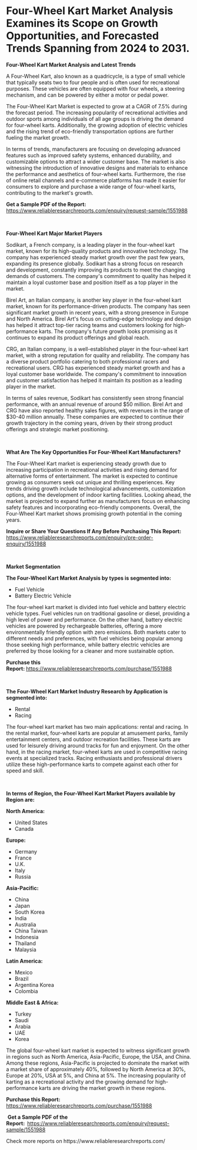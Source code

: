 <p><h1>Four-Wheel Kart Market Analysis Examines its Scope on Growth Opportunities, and Forecasted Trends Spanning from 2024 to 2031.</h1></p><p><strong>Four-Wheel Kart Market Analysis and Latest Trends</strong></p>
<p><p>A Four-Wheel Kart, also known as a quadricycle, is a type of small vehicle that typically seats two to four people and is often used for recreational purposes. These vehicles are often equipped with four wheels, a steering mechanism, and can be powered by either a motor or pedal power.</p><p>The Four-Wheel Kart Market is expected to grow at a CAGR of 7.5% during the forecast period. The increasing popularity of recreational activities and outdoor sports among individuals of all age groups is driving the demand for four-wheel karts. Additionally, the growing adoption of electric vehicles and the rising trend of eco-friendly transportation options are further fueling the market growth.</p><p>In terms of trends, manufacturers are focusing on developing advanced features such as improved safety systems, enhanced durability, and customizable options to attract a wider customer base. The market is also witnessing the introduction of innovative designs and materials to enhance the performance and aesthetics of four-wheel karts. Furthermore, the rise of online retail channels and e-commerce platforms has made it easier for consumers to explore and purchase a wide range of four-wheel karts, contributing to the market's growth.</p></p>
<p><strong>Get a Sample PDF of the Report:&nbsp;</strong> <a href="https://www.reliableresearchreports.com/enquiry/request-sample/1551988">https://www.reliableresearchreports.com/enquiry/request-sample/1551988</a></p>
<p>&nbsp;</p>
<p><strong>Four-Wheel Kart Major Market Players</strong></p>
<p><p>Sodikart, a French company, is a leading player in the four-wheel kart market, known for its high-quality products and innovative technology. The company has experienced steady market growth over the past few years, expanding its presence globally. Sodikart has a strong focus on research and development, constantly improving its products to meet the changing demands of customers. The company's commitment to quality has helped it maintain a loyal customer base and position itself as a top player in the market. </p><p>Birel Art, an Italian company, is another key player in the four-wheel kart market, known for its performance-driven products. The company has seen significant market growth in recent years, with a strong presence in Europe and North America. Birel Art's focus on cutting-edge technology and design has helped it attract top-tier racing teams and customers looking for high-performance karts. The company's future growth looks promising as it continues to expand its product offerings and global reach.</p><p>CRG, an Italian company, is a well-established player in the four-wheel kart market, with a strong reputation for quality and reliability. The company has a diverse product portfolio catering to both professional racers and recreational users. CRG has experienced steady market growth and has a loyal customer base worldwide. The company's commitment to innovation and customer satisfaction has helped it maintain its position as a leading player in the market.</p><p>In terms of sales revenue, Sodikart has consistently seen strong financial performance, with an annual revenue of around $50 million. Birel Art and CRG have also reported healthy sales figures, with revenues in the range of $30-40 million annually. These companies are expected to continue their growth trajectory in the coming years, driven by their strong product offerings and strategic market positioning.</p></p>
<p>&nbsp;</p>
<p><strong>What Are The Key Opportunities For Four-Wheel Kart Manufacturers?</strong></p>
<p><p>The Four-Wheel Kart market is experiencing steady growth due to increasing participation in recreational activities and rising demand for alternative forms of entertainment. The market is expected to continue growing as consumers seek out unique and thrilling experiences. Key trends driving growth include technological advancements, customization options, and the development of indoor karting facilities. Looking ahead, the market is projected to expand further as manufacturers focus on enhancing safety features and incorporating eco-friendly components. Overall, the Four-Wheel Kart market shows promising growth potential in the coming years.</p></p>
<p><strong>Inquire or Share Your Questions If Any Before Purchasing This Report:</strong> <a href="https://www.reliableresearchreports.com/enquiry/pre-order-enquiry/1551988">https://www.reliableresearchreports.com/enquiry/pre-order-enquiry/1551988</a></p>
<p>&nbsp;</p>
<p><strong>Market Segmentation</strong></p>
<p><strong>The Four-Wheel Kart Market Analysis by types is segmented into:</strong></p>
<p><ul><li>Fuel Vehicle</li><li>Battery Electric Vehicle</li></ul></p>
<p><p>The four-wheel kart market is divided into fuel vehicle and battery electric vehicle types. Fuel vehicles run on traditional gasoline or diesel, providing a high level of power and performance. On the other hand, battery electric vehicles are powered by rechargeable batteries, offering a more environmentally friendly option with zero emissions. Both markets cater to different needs and preferences, with fuel vehicles being popular among those seeking high performance, while battery electric vehicles are preferred by those looking for a cleaner and more sustainable option.</p></p>
<p><strong>Purchase this Report:&nbsp;</strong><a href="https://www.reliableresearchreports.com/purchase/1551988">https://www.reliableresearchreports.com/purchase/1551988</a></p>
<p>&nbsp;</p>
<p><strong>The Four-Wheel Kart Market Industry Research by Application is segmented into:</strong></p>
<p><ul><li>Rental</li><li>Racing</li></ul></p>
<p><p>The four-wheel kart market has two main applications: rental and racing. In the rental market, four-wheel karts are popular at amusement parks, family entertainment centers, and outdoor recreation facilities. These karts are used for leisurely driving around tracks for fun and enjoyment. On the other hand, in the racing market, four-wheel karts are used in competitive racing events at specialized tracks. Racing enthusiasts and professional drivers utilize these high-performance karts to compete against each other for speed and skill.</p></p>
<p>&nbsp;</p>
<p><strong>In terms of Region, the Four-Wheel Kart Market Players available by Region are:</strong></p>
<p>
    <p> <strong> North America: </strong>
        <ul>
            <li>United States</li>
            <li>Canada</li>
        </ul>
        </p> 
    <p> <strong> Europe: </strong>
        <ul>
            <li>Germany</li>
            <li>France</li>
            <li>U.K.</li>
            <li>Italy</li>
            <li>Russia</li>
        </ul>
        </p> 
    <p> <strong> Asia-Pacific: </strong>
        <ul>
            <li>China</li>
            <li>Japan</li>
            <li>South Korea</li>
            <li>India</li>
            <li>Australia</li>
            <li>China Taiwan</li>
            <li>Indonesia</li>
            <li>Thailand</li>
            <li>Malaysia</li>
        </ul>
        </p> 
    <p> <strong> Latin America: </strong>
        <ul>
            <li>Mexico</li>
            <li>Brazil</li>
            <li>Argentina Korea</li>
            <li>Colombia</li>
        </ul>
        </p> 
    <p> <strong> Middle East & Africa: </strong>
        <ul>
            <li>Turkey</li>
            <li>Saudi</li>
            <li>Arabia</li>
            <li>UAE</li>
            <li>Korea</li>
        </ul>
    </p>
    </p>
<p><p>The global four-wheel kart market is expected to witness significant growth in regions such as North America, Asia-Pacific, Europe, the USA, and China. Among these regions, Asia-Pacific is projected to dominate the market with a market share of approximately 40%, followed by North America at 30%, Europe at 20%, USA at 5%, and China at 5%. The increasing popularity of karting as a recreational activity and the growing demand for high-performance karts are driving the market growth in these regions.</p></p>
<p><strong>Purchase this Report: </strong><a href="https://www.reliableresearchreports.com/purchase/1551988">https://www.reliableresearchreports.com/purchase/1551988</a></p>
<p>&nbsp;<strong>Get a Sample PDF of the Report:&nbsp;&nbsp;</strong><a href="https://www.reliableresearchreports.com/enquiry/request-sample/1551988">https://www.reliableresearchreports.com/enquiry/request-sample/1551988</a></p>
<p><strong></strong></p>
<p>Check more reports on https://www.reliableresearchreports.com/</p>